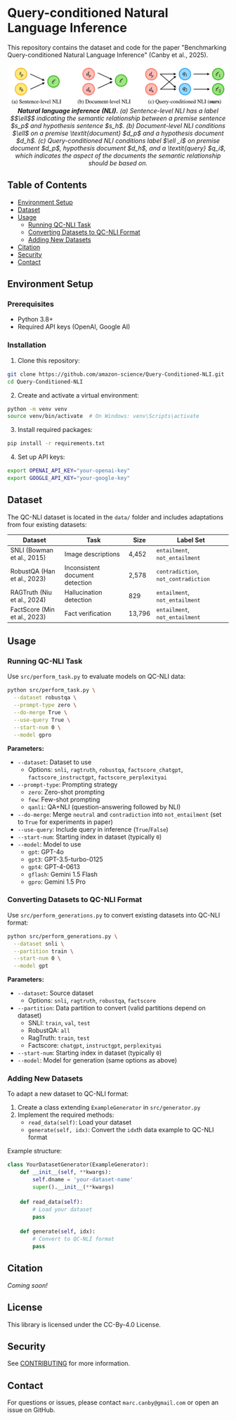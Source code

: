 # Query-conditioned Natural Language Inference

This repository contains the dataset and code for the paper "Benchmarking Query-conditioned Natural Language Inference" (Canby et al., 2025).

<div align="center">
  <img src="imgs/qcnli.png" width="600px">
  <br>
  <em><b>Natural language inference (NLI).</b> (a) Sentence-level NLI has a label $$\ell$$ indicating the semantic relationship between a premise sentence $s_p$ and hypothesis sentence $s_h$. (b) Document-level NLI conditions $\ell$ on a premise \textit{document} $d_p$ and a hypothesis document $d_h$. (c) Query-conditioned NLI conditions label $\ell _i$ on premise document $d_p$, hypothesis document $d_h$, and a \textit{query} $q_i$, which indicates the aspect of the documents the semantic relationship should be based on.</em>
</div>


## Table of Contents
- [Environment Setup](#environment-setup)
- [Dataset](#dataset)
- [Usage](#usage)
  - [Running QC-NLI Task](#running-qc-nli-task)
  - [Converting Datasets to QC-NLI Format](#converting-datasets-to-qc-nli-format)
  - [Adding New Datasets](#adding-new-datasets)
- [Citation](#citation)
- [Security](#security)
- [Contact](#contact)



## Environment Setup

### Prerequisites
- Python 3.8+
- Required API keys (OpenAI, Google AI)

### Installation

1. Clone this repository:
```bash
git clone https://github.com/amazon-science/Query-Conditioned-NLI.git
cd Query-Conditioned-NLI
```

2. Create and activate a virtual environment:
```bash
python -m venv venv
source venv/bin/activate  # On Windows: venv\Scripts\activate
```

3. Install required packages:
```bash
pip install -r requirements.txt
```

4. Set up API keys:
```bash
export OPENAI_API_KEY="your-openai-key"
export GOOGLE_API_KEY="your-google-key"
```

## Dataset

The QC-NLI dataset is located in the `data/` folder and includes adaptations from four existing datasets:

| Dataset                      | Task                            | Size   | Label Set                            |
|------------------------------|---------------------------------|--------|--------------------------------------|
| SNLI (Bowman et al., 2015)   | Image descriptions              | 4,452  | `entailment`, `not_entailment`       |
| RobustQA (Han et al., 2023)  | Inconsistent document detection | 2,578  | `contradiction`, `not_contradiction` |
| RAGTruth (Niu et al., 2024)  | Hallucination detection         | 829    | `entailment`, `not_entailment`       |
| FactScore (Min et al., 2023) | Fact verification               | 13,796 |  `entailment`, `not_entailment`      |


## Usage

### Running QC-NLI Task

Use `src/perform_task.py` to evaluate models on QC-NLI data:

```bash
python src/perform_task.py \
  --dataset robustqa \
  --prompt-type zero \
  --do-merge True \
  --use-query True \
  --start-num 0 \
  --model gpro
```

**Parameters:**
- `--dataset`: Dataset to use
  - Options: `snli`, `ragtruth`, `robustqa`, `factscore_chatgpt`, `factscore_instructgpt`, `factscore_perplexityai`
- `--prompt-type`: Prompting strategy
  - `zero`: Zero-shot prompting
  - `few`: Few-shot prompting  
  - `qanli`: QA+NLI (question-answering followed by NLI)
- `--do-merge`: Merge `neutral` and `contradiction` into `not_entailment` (set to `True` for experiments in paper)
- `--use-query`: Include query in inference (`True`/`False`)
- `--start-num`: Starting index in dataset (typically `0`)
- `--model`: Model to use
  - `gpt`: GPT-4o
  - `gpt3`: GPT-3.5-turbo-0125
  - `gpt4`: GPT-4-0613
  - `gflash`: Gemini 1.5 Flash
  - `gpro`: Gemini 1.5 Pro

### Converting Datasets to QC-NLI Format

Use `src/perform_generations.py` to convert existing datasets into QC-NLI format:

```bash
python src/perform_generations.py \
  --dataset snli \
  --partition train \
  --start-num 0 \
  --model gpt
```

**Parameters:**
- `--dataset`: Source dataset
  - Options: `snli`, `ragtruth`, `robustqa`, `factscore`
- `--partition`: Data partition to convert (valid partitions depend on dataset)
  - SNLI: `train`, `val`, `test`
  - RobustQA: `all`
  - RagTruth: `train`, `test`
  - Factscore: `chatgpt`, `instructgpt`, `perplexityai`
- `--start-num`: Starting index in dataset (typically `0`)
- `--model`: Model for generation (same options as above)

### Adding New Datasets

To adapt a new dataset to QC-NLI format:

1. Create a class extending `ExampleGenerator` in `src/generator.py`
2. Implement the required methods:
   - `read_data(self)`: Load your dataset
   - `generate(self, idx)`: Convert the `idx`th data example to QC-NLI format

Example structure:
```python
class YourDatasetGenerator(ExampleGenerator):
    def __init__(self, **kwargs):
        self.dname = 'your-dataset-name'
        super().__init__(**kwargs)
    
    def read_data(self):
        # Load your dataset
        pass
    
    def generate(self, idx):
        # Convert to QC-NLI format
        pass
```

## Citation

*Coming soon!*

## License

This library is licensed under the CC-By-4.0 License.

## Security

See [CONTRIBUTING](CONTRIBUTING.md#security-issue-notifications) for more information.

## Contact

For questions or issues, please contact `marc.canby@gmail.com` or open an issue on GitHub.
